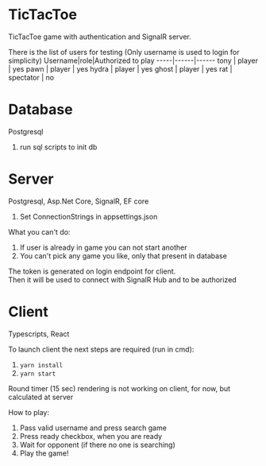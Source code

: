 # TicTacToe

TicTacToe game with authentication and SignalR server.

There is the list of users for testing
(Only username is used to login for simplicity)
Username|role|Authorized to play
-----|------|------
tony | player | yes
pawn | player | yes
hydra | player | yes
ghost | player | yes
rat | spectator | no

# Database
Postgresql

1. run sql scripts to init db

# Server
Postgresql, Asp.Net Core, SignalR, EF core<br>

1. Set ConnectionStrings in appsettings.json

What you can't do:
1. If user is already in game you can not start another
2. You can't pick any game you like, only that present in database

The token is generated on login endpoint for client. <br>
Then it will be used to connect with SignalR Hub and to be authorized

# Client

Typescripts, React

To launch client the next steps are required (run in cmd):
1. ```yarn install```
2. ```yarn start```

Round timer (15 sec) rendering is not working on client, for now, but
calculated at server

How to play:
1. Pass valid username and press search game
2. Press ready checkbox, when you are ready
3. Wait for opponent (if there no one is searching)
4. Play the game!
